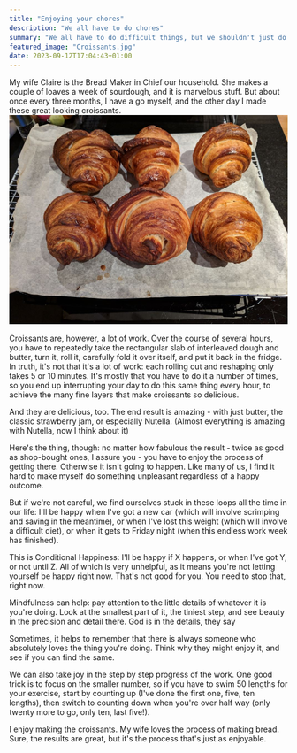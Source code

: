 ```yaml
---
title: "Enjoying your chores"
description: "We all have to do chores"
summary: "We all have to do difficult things, but we shouldn't just do them for the hoped-for outcome.  We can chose to do them mindfully, regardless of outcome."
featured_image: "Croissants.jpg"
date: 2023-09-12T17:04:43+01:00
---
```

 My wife Claire is the Bread Maker in Chief our household. She makes a couple of loaves a week of sourdough, and it is marvelous stuff. But about once every three months, I have a go myself, and the other day I made these great looking croissants.
 ![Home made croissants](Croissants.jpg)
 
 Croissants are, however, a lot of work.  Over the course of several hours, you have to repeatedly take the rectangular slab of interleaved dough and butter, turn it, roll it, carefully fold it over itself, and put it back in the fridge.  In truth, it's not that it's a lot of work: each rolling out and reshaping only takes 5 or 10 minutes.  It's mostly that you have to do it a number of times, so you end up interrupting your day to do this same thing every hour, to achieve the many fine layers that make croissants so delicious.
 
 And they are delicious, too. The end result is amazing - with just butter, the classic strawberry jam, or especially Nutella. (Almost everything is amazing with Nutella, now I think about it)
 
 Here's the thing, though: no matter how fabulous the result - twice as good as shop-bought ones, I assure you - you have to enjoy the process of getting there. Otherwise it isn't going to happen. Like many of us, I find it hard to make myself do something unpleasant regardless of a happy outcome.
 
 But if we're not careful, we find ourselves stuck in these loops all the time in our life: I'll be happy when I've got a new car (which will involve scrimping and saving in the meantime), or when I've lost this weight (which will involve a difficult diet), or when it gets to Friday night (when this endless work week has finished).
 
 This is Conditional Happiness: I'll be happy if X happens, or when I've got Y, or not until Z. All of which is very unhelpful, as it means you're not letting yourself be happy right now.  That's not good for you. You need to stop that, right now.
 
 Mindfulness can help: pay attention to the little details of whatever it is you're doing. Look at the smallest part of it, the tiniest step, and see beauty in the precision and detail there. God is in the details, they say
 
 Sometimes, it helps to remember that there is always someone who absolutely loves the thing you're doing. Think why they might enjoy it, and see if you can find the same.
 
 We can also take joy in the step by step progress of the work. One good trick is to focus on the smaller number, so if you have to swim 50 lengths for your exercise, start by counting up (I've done the first one, five, ten lengths), then switch to counting down when you're over half way (only twenty more to go, only ten, last five!).
 
 I enjoy making the croissants. My wife loves the process of making bread. Sure, the results are great, but it's the process that's just as enjoyable.